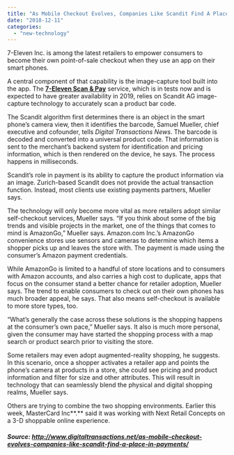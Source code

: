 ```yaml
---
title: "As Mobile Checkout Evolves, Companies Like Scandit Find A Place in Payments"
date: "2018-12-11"
categories: 
  - "new-technology"
---
```


7-Eleven Inc. is among the latest retailers to empower consumers to become their own point-of-sale checkout when they use an app on their smart phones.

A central component of that capability is the image-capture tool built into the app. The **[7-Eleven Scan & Pay](http://www.digitaltransactions.net/in-the-shadow-of-amazon-7-elevens-scan-pay-brings-mobile-checkout-to-the-c-store-chain/)** service, which is in tests now and is expected to have greater availability in 2019, relies on Scandit AG image-capture technology to accurately scan a product bar code.

The Scandit algorithm first determines there is an object in the smart phone’s camera view, then it identifies the barcode, Samuel Mueller, chief executive and cofounder, tells _Digital Transactions News_. The barcode is decoded and converted into a universal product code. That information is sent to the merchant’s backend system for identification and pricing information, which is then rendered on the device, he says. The process happens in milliseconds.

Scandit’s role in payment is its ability to capture the product information via an image. Zurich-based Scandit does not provide the actual transaction function. Instead, most clients use existing payments partners, Mueller says.

The technology will only become more vital as more retailers adopt similar self-checkout services, Mueller says. “If you think about some of the big trends and visible projects in the market, one of the things that comes to mind is AmazonGo,” Mueller says. Amazon.com Inc.’s AmazonGo convenience stores use sensors and cameras to determine which items a shopper picks up and leaves the store with. The payment is made using the consumer’s Amazon payment credentials.

While AmazonGo is limited to a handful of store locations and to consumers with Amazon accounts, and also carries a high cost to duplicate, apps that focus on the consumer stand a better chance for retailer adoption, Mueller says. The trend to enable consumers to check out on their own phones has much broader appeal, he says. That also means self-checkout is available to more store types, too.

“What’s generally the case across these solutions is the shopping happens at the consumer’s own pace,” Mueller says. It also is much more personal, given the consumer may have started the shopping process with a map search or product search prior to visiting the store.

Some retailers may even adopt augmented-reality shopping, he suggests. In this scenario, once a shopper activates a retailer app and points the phone’s camera at products in a store, she could see pricing and product information and filter for size and other attributes. This will result in technology that can seamlessly blend the physical and digital shopping realms, Mueller says.

Others are trying to combine the two shopping environments. Earlier this week, MasterCard Inc**.** said it was working with Next Retail Concepts on a 3-D shoppable online experience.

##### Source: http://www.digitaltransactions.net/as-mobile-checkout-evolves-companies-like-scandit-find-a-place-in-payments/
